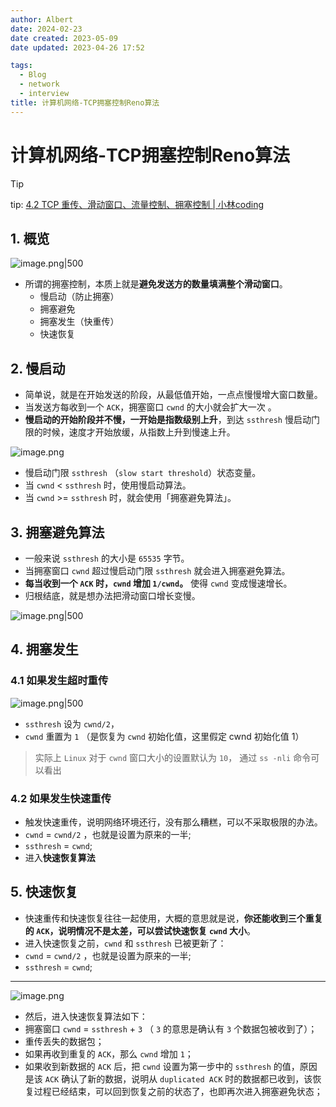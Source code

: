```yaml
---
author: Albert
date: 2024-02-23
date created: 2023-05-09
date updated: 2023-04-26 17:52

tags:
  - Blog
  - network
  - interview
title: 计算机网络-TCP拥塞控制Reno算法
---
```


# 计算机网络-TCP拥塞控制Reno算法

> [!tip]
> tip: [4.2 TCP 重传、滑动窗口、流量控制、拥塞控制 | 小林coding](https://xiaolincoding.com/network/3_tcp/tcp_feature.html#%E6%85%A2%E5%90%AF%E5%8A%A8)

## 1. 概览

![image.png|500](https://img-20221128.oss-cn-shanghai.aliyuncs.com/img-2023-05/20240223002853.png)

- 所谓的拥塞控制，本质上就是**避免发送方的数量填满整个滑动窗口**。
  - 慢启动（防止拥塞）
  - 拥塞避免
  - 拥塞发生（快重传）
  - 快速恢复

## 2. 慢启动

- 简单说，就是在开始发送的阶段，从最低值开始，一点点慢慢增大窗口数量。
- 当发送方每收到一个 `ACK`，拥塞窗口 `cwnd` 的大小就会扩大一次 。
- **慢启动的开始阶段并不慢，一开始是指数级别上升**，到达 `ssthresh` 慢启动门限的时候，速度才开始放缓，从指数上升到慢速上升。

![image.png](https://img-20221128.oss-cn-shanghai.aliyuncs.com/img-2023-05/20240223000328.png)

- 慢启动门限 `ssthresh` （`slow start threshold`）状态变量。
- 当 `cwnd` < `ssthresh` 时，使用慢启动算法。
- 当 `cwnd` >= `ssthresh` 时，就会使用「拥塞避免算法」。

## 3. 拥塞避免算法

- 一般来说 `ssthresh` 的大小是 `65535` 字节。
- 当拥塞窗口 `cwnd` 超过慢启动门限 `ssthresh` 就会进入拥塞避免算法。
- **每当收到一个 `ACK` 时，`cwnd` 增加 `1/cwnd`。** 使得 `cwnd` 变成慢速增长。
- 归根结底，就是想办法把滑动窗口增长变慢。

![image.png|500](https://img-20221128.oss-cn-shanghai.aliyuncs.com/img-2023-05/20240223000819.png)

## 4. 拥塞发生

### 4.1 如果发生超时重传

![image.png|500](https://img-20221128.oss-cn-shanghai.aliyuncs.com/img-2023-05/20240223001528.png)

- `ssthresh` 设为 `cwnd/2`，
- `cwnd` 重置为 `1` （是恢复为 `cwnd` 初始化值，这里假定 cwnd 初始化值 1）

> 实际上 `Linux` 对于 `cwnd` 窗口大小的设置默认为 `10`， 通过 `ss -nli` 命令可以看出

### 4.2 如果发生快速重传

- 触发快速重传，说明网络环境还行，没有那么糟糕，可以不采取极限的办法。
- `cwnd` = `cwnd/2` ，也就是设置为原来的一半;
- `ssthresh` = `cwnd`;
- 进入**快速恢复算法**

## 5. 快速恢复

- 快速重传和快速恢复往往一起使用，大概的意思就是说，**你还能收到三个重复的 `ACK`，说明情况不是太差，可以尝试快速恢复 `cwnd` 大小**。
- 进入快速恢复之前，`cwnd` 和 `ssthresh` 已被更新了：
- `cwnd` = `cwnd/2` ，也就是设置为原来的一半;
- `ssthresh` = `cwnd`;

---

![image.png](https://img-20221128.oss-cn-shanghai.aliyuncs.com/img-2023-05/20240223002018.png)

- 然后，进入快速恢复算法如下：
- 拥塞窗口 `cwnd` = `ssthresh` + `3` （ `3` 的意思是确认有 `3` 个数据包被收到了）；
- 重传丢失的数据包；
- 如果再收到重复的 `ACK`，那么 `cwnd` 增加 `1`；
- 如果收到新数据的 `ACK` 后，把 `cwnd` 设置为第一步中的 `ssthresh` 的值，原因是该 `ACK` 确认了新的数据，说明从 `duplicated ACK` 时的数据都已收到，该恢复过程已经结束，可以回到恢复之前的状态了，也即再次进入拥塞避免状态；
